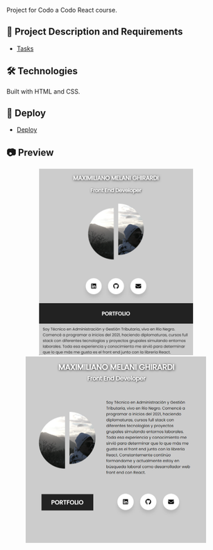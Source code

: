Project for Codo a Codo React course.

## 📖 <b> Project Description and Requirements</b>

- [Tasks](https://github.com/mgmaxi/ID-Card/blob/main/assets/task.pdf)

## 🛠️ <b> Technologies</b>

Built with HTML and CSS.

## 🚀 <b> Deploy</b>

- [Deploy](https://id-card-mgm.netlify.app)

## 📷 <b> Preview </b>

<p align="center">
    <img src="https://raw.githubusercontent.com/mgmaxi/ID-Card/main/assets/id-card-preview.png" width="355" height="430" >
    <img src="https://raw.githubusercontent.com/mgmaxi/ID-Card/main/assets/id-card-preview2.png" width="416" height="430" >
</p>
